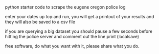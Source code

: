 
python starter code to scrape the eugene oregon police log

enter your dates up top and run, you will get a printout of your results and they will also be saved to a csv file

if you are querying a big dataset you should pause a few seconds before hitting the police server and comment out the line print (localsave)

free software, do what you want with it, please share what you do.

